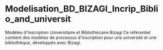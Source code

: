 # Modelisation_BD_BIZAGI_Incrip_Biblio_and_universit
Modèles d'Inscription Universitaire et Bibliothécaire Bizagi  Ce référentiel contient des modèles de processus d'inscription pour une université et une bibliothèque, développés avec Bizagi. 
